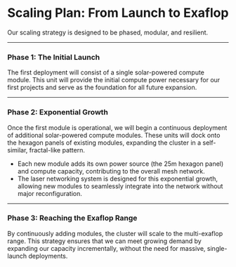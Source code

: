 # Scaling Plan: From Launch to Exaflop

Our scaling strategy is designed to be phased, modular, and resilient.

---

### **Phase 1: The Initial Launch**
The first deployment will consist of a single solar-powered compute module. This unit will provide the initial compute power necessary for our first projects and serve as the foundation for all future expansion.

---

### **Phase 2: Exponential Growth**
Once the first module is operational, we will begin a continuous deployment of additional solar-powered compute modules. These units will dock onto the hexagon panels of existing modules, expanding the cluster in a self-similar, fractal-like pattern.

* Each new module adds its own power source (the 25m hexagon panel) and compute capacity, contributing to the overall mesh network.
* The laser networking system is designed for this exponential growth, allowing new modules to seamlessly integrate into the network without major reconfiguration.

---

### **Phase 3: Reaching the Exaflop Range**
By continuously adding modules, the cluster will scale to the multi-exaflop range. This strategy ensures that we can meet growing demand by expanding our capacity incrementally, without the need for massive, single-launch deployments.
